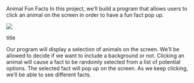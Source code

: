 Animal Fun Facts
In this project, we’ll build a program that allows users to click an animal on the screen in order to have a fun fact pop up.

<img src="https://content.codecademy.com/courses/React/react_jsx_project_preview.gif">

title

Our program will display a selection of animals on the screen. We’ll be allowed to decide if we want to include a background or not. Clicking an animal will cause a fact to be randomly selected from a list of potential options. The selected fact will pop up on the screen. As we keep clicking, we’ll be able to see different facts.

